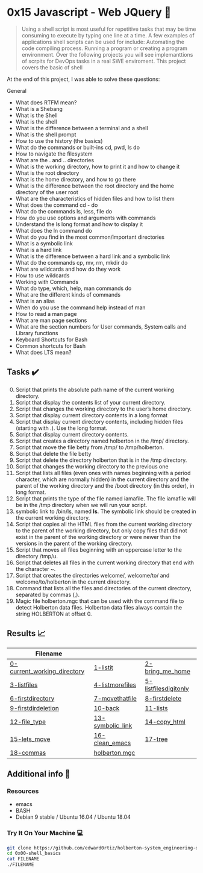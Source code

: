 # 0x15 Javascript - Web JQuery :wrench:

> Using a shell script is most useful for repetitive tasks that may be time consuming to execute by typing one line at a time. A few examples of applications shell scripts can be used for include: Automating the code compiling process. Running a program or creating a program environment. Over the following projects you will see implemanttions of scrpits for DevOps tasks in a real SWE enviroment. This project covers the basic of shell
 
At the end of this project, I was able to solve these questions:

General
* What does RTFM mean?
* What is a Shebang
* What is the Shell
* What is the shell
* What is the difference between a terminal and a shell
* What is the shell prompt
* How to use the history (the basics)
* What do the commands or built-ins cd, pwd, ls do
* How to navigate the filesystem
* What are the . and .. directories
* What is the working directory, how to print it and how to change it
* What is the root directory
* What is the home directory, and how to go there
* What is the difference between the root directory and the home directory of the user root
* What are the characteristics of hidden files and how to list them
* What does the command cd - do
* What do the commands ls, less, file do
* How do you use options and arguments with commands
* Understand the ls long format and how to display it
* What does the ln command do
* What do you find in the most common/important directories
* What is a symbolic link
* What is a hard link
* What is the difference between a hard link and a symbolic link
* What do the commands cp, mv, rm, mkdir do
* What are wildcards and how do they work
* How to use wildcards
* Working with Commands
* What do type, which, help, man commands do
* What are the different kinds of commands
* What is an alias
* When do you use the command help instead of man
* How to read a man page
* What are man page sections
* What are the section numbers for User commands, System calls and Library functions
* Keyboard Shortcuts for Bash
* Common shortcuts for Bash
* What does LTS mean?

## Tasks :heavy_check_mark:

0. Script that prints the absolute path name of the current working directory.
1. Script that display the contents list of your current directory.
2. Script that changes the working directory to the user’s home directory.
3. Script that display current directory contents in a long format
4. Script that display current directory contents, including hidden files (starting with .). Use the long format.
5. Script that display current directory contents.
6. Script that creates a directory named holberton in the /tmp/ directory.
7. Script that move the file betty from /tmp/ to /tmp/holberton. 
8. Script that delete the file betty
9. Script that delete the directory holberton that is in the /tmp directory.
10. Script that changes the working directory to the previous one
11. Script that lists all files (even ones with names beginning with a period character, which are normally hidden) in the current directory and the parent of the working directory and the /boot directory (in this order), in long format.
12. Script that prints the type of the file named iamafile. The file iamafile will be in the /tmp directory when we will run your script.
13. symbolic link to /bin/ls, named __ls__. The symbolic link should be created in the current working directory.
14. Script that copies all the HTML files from the current working directory to the parent of the working directory, but only copy files that did not exist in the parent of the working directory or were newer than the versions in the parent of the working directory.
15. Script that moves all files beginning with an uppercase letter to the directory /tmp/u.
16. Script that deletes all files in the current working directory that end with the character ~.
17. Script that creates the directories welcome/, welcome/to/ and welcome/to/holberton in the current directory.
18. Command that lists all the files and directories of the current directory, separated by commas (,).
19. Magic file holberton.mgc that can be used with the command file to detect Holberton data files. Holberton data files always contain the string HOLBERTON at offset 0.

## Results :chart_with_upwards_trend:

| Filename |||
| ------ |---|---|
| [0-current_working_directory](https://github.com/edward0rtiz/holberton-system_engineering-devops/blob/master/0x00-shell_basics/0-current_working_directory)|[1-listit](https://github.com/edward0rtiz/holberton-system_engineering-devops/blob/master/0x00-shell_basics/1-listit)|[2-bring_me_home](https://github.com/edward0rtiz/holberton-system_engineering-devops/blob/master/0x00-shell_basics/2-bring_me_home)|
| [3-listfiles](https://github.com/edward0rtiz/holberton-system_engineering-devops/blob/master/0x00-shell_basics/3-listfiles)|[4-listmorefiles](https://github.com/edward0rtiz/holberton-system_engineering-devops/blob/master/0x00-shell_basics/4-listmorefiles)|[5-listfilesdigitonly](https://github.com/edward0rtiz/holberton-system_engineering-devops/blob/master/0x00-shell_basics/5-listfilesdigitonly)|
| [6-firstdirectory](https://github.com/edward0rtiz/holberton-system_engineering-devops/blob/master/0x00-shell_basics/6-firstdirectory)|[7-movethatfile](https://github.com/edward0rtiz/holberton-system_engineering-devops/blob/master/0x00-shell_basics/7-movethatfile)|[8-firstdelete](https://github.com/edward0rtiz/holberton-system_engineering-devops/blob/master/0x00-shell_basics/8-firstdelete)|
| [9-firstdirdeletion](https://github.com/edward0rtiz/holberton-system_engineering-devops/blob/master/0x00-shell_basics/9-firstdirdeletion)|[10-back](https://github.com/edward0rtiz/holberton-system_engineering-devops/blob/master/0x00-shell_basics/10-back)|[11-lists](https://github.com/edward0rtiz/holberton-system_engineering-devops/blob/master/0x00-shell_basics/11-lists)|
| [12-file_type](https://github.com/edward0rtiz/holberton-system_engineering-devops/blob/master/0x00-shell_basics/12-file_type)|[13-symbolic_link](https://github.com/edward0rtiz/holberton-system_engineering-devops/blob/master/0x00-shell_basics/13-symbolic_link)|[14-copy_html](https://github.com/edward0rtiz/holberton-system_engineering-devops/blob/master/0x00-shell_basics/14-copy_html)|
| [15-lets_move](https://github.com/edward0rtiz/holberton-system_engineering-devops/blob/master/0x00-shell_basics/15-lets_move)|[16-clean_emacs](https://github.com/edward0rtiz/holberton-system_engineering-devops/blob/master/0x00-shell_basics/16-clean_emacs)|[17-tree](https://github.com/edward0rtiz/holberton-system_engineering-devops/blob/master/0x00-shell_basics/17-tree)|
| [18-commas](https://github.com/edward0rtiz/holberton-system_engineering-devops/blob/master/0x00-shell_basics/18-commas)|[holberton.mgc](https://github.com/edward0rtiz/holberton-system_engineering-devops/blob/master/0x00-shell_basics/holberton.mgc)||


## Additional info :construction:
### Resources

- emacs
- BASH
- Debian 9 stable / Ubuntu 16.04 / Ubuntu 18.04 

### Try It On Your Machine :computer:	
```bash
git clone https://github.com/edward0rtiz/holberton-system_engineering-devops.git
cd 0x00-shell_basics
cat FILENAME
./FILENAME
```

